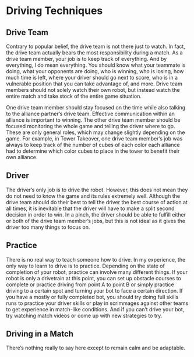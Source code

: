# Driving Techniques

## Drive Team

Contrary to popular belief, the drive team is not there just to watch. In fact, the drive team actually bears the most responsibility during a match. As a drive team member, your job is to keep track of everything. And by everything, I do mean everything. You should know what your teammate is doing, what your opponents are doing, who is winning, who is losing, how much time is left, where your driver should go next to score, who is in a vulnerable position that you can take advantage of, and more. Drive team members should not solely watch their own robot, but instead watch the entire match and take stock of the entire game situation.

One drive team member should stay focused on the time while also talking to the alliance partner’s drive team. Effective communication within an alliance is important to winning. The other drive team member should be focused monitoring the whole game and telling the driver where to go. These are only general roles, which may change slightly depending on the game. For example, in Tower Takeover, one drive team member’s job was always to keep track of the number of cubes of each color each alliance had to determine which color cubes to place in the tower to benefit their own alliance.

## Driver

The driver’s only job is to drive the robot. However, this does not mean they do not need to know the game and its rules extremely well. Although the drive team should do their best to tell the driver the best course of action at all times, it is inevitable that the driver will have to make a split second decision in order to win. In a pinch, the driver should be able to fulfill either or both of the drive team member’s jobs, but this is not ideal as it gives the driver too many things to focus on.

## Practice

There is no real way to teach someone how to drive. In my experience, the only way to learn to drive is to practice. Depending on the state of completion of your robot, practice can involve many different things. If your robot is only a drivetrain at this point, you can set up obstacle courses to complete or practice driving from point A to point B or simply practice driving to a certain spot and turning your bot to face a certain direction. If you have a mostly or fully completed bot, you should try doing full skills runs to practice your driver skills or play in scrimmages against other teams to get experience in match-like conditions. And if you can’t drive your bot, try watching match videos or come up with new strategies to try.

## Driving in a Match

There’s nothing really to say here except to remain calm and be adaptable.

<!--great thanks I'll keep that in mind-->
